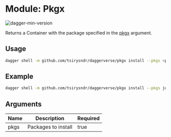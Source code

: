 # Module: Pkgx

![dagger-min-version](https://img.shields.io/badge/dagger%20version-v0.9.3-yellow)

Returns a Container with the package specified in the [pkgx](https://pkgx.sh/) argument.

## Usage

```sh
dagger shell -m github.com/tsirysndr/daggerverse/pkgx install --pkgs <packages>
```

## Example

```sh
dagger shell -m github.com/tsirysndr/daggerverse/pkgx install --pkgs jq,gh
```

## Arguments

| Name | Description         | Required |
| ---- | ------------------- | -------- |
| pkgs | Packages to install | true     |